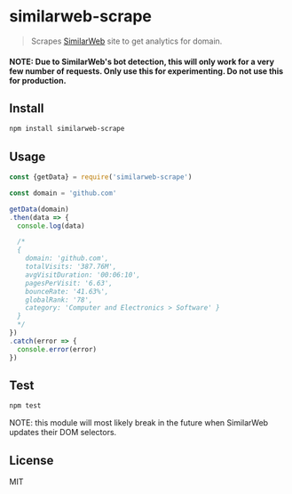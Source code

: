 # similarweb-scrape

> Scrapes [SimilarWeb](https://www.similarweb.com/) site to get analytics for domain.

#### NOTE: Due to SimilarWeb's bot detection, this will only work for a very few number of requests. Only use this for experimenting. Do not use this for production.

## Install

```bash
npm install similarweb-scrape
```

## Usage

```node.js
const {getData} = require('similarweb-scrape')

const domain = 'github.com'

getData(domain)
.then(data => {
  console.log(data)

  /*
  {
    domain: 'github.com',
    totalVisits: '387.76M',
    avgVisitDuration: '00:06:10',
    pagesPerVisit: '6.63',
    bounceRate: '41.63%',
    globalRank: '78',
    category: 'Computer and Electronics > Software' }
  }
  */
})
.catch(error => {
  console.error(error)
})
```

## Test

```bash
npm test
```

NOTE: this module will most likely break in the future when SimilarWeb updates their DOM selectors.

## License

MIT
